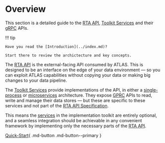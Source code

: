 # Overview

This section is a detailed guide to the [RTA API](../api/index.md), [Toolkit Services](../services/index.md) and their [gRPC](https://grpc.io/) APIs.

!!! tip

    Have you read the [Introduction](../index.md)?
    
    Start there to review the archictecture and key concepts.

The [RTA API](../api/index.md) is the external-facing API consumed by ATLAS.
This is designed to be an interface on the edge of your data environment &mdash; so you can exploit ATLAS capabilities without copying your data or making big changes to your data pipeline.

The [Toolkit Services](../services/index.md) provide implementations of the API, in either a [single-process](../introduction/architectures.md#rta-server) or [microservices](../introduction/architectures.md#microservices) architecture.
They expose [GPRC](https://grpc.io/) APIs to read, write and manage their data stores &mdash; but these are specific to these services and not part of the [RTA API Specification](../api/index.md).

This means the [services](../services/index.md) in the implementation toolkit are entirely optional, and a seamless integration should be achievable in any convenient framework by implementing only the necessary parts of the [RTA API](../api/index.md).

[Quick-Start](tutorials/quick-start/index.md){ .md-button .md-button--primary }